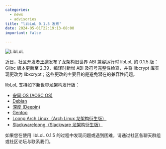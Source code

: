 ```yaml
---
categories:
  - news
  - advisories
title: "libLoL 0.1.5 发布"
date: 2024-05-01T22:19:13-08:00
important: false

---
```

![LibLoL](/assets/news/coffee-break/20240512/imgs/liblol.png)

近日，社区开发者[王邈](https://github.com/shankerwangmiao)发布了龙架构旧世界 ABI 兼容运行时 libLoL 的 0.1.5 版：Glibc 版本更新至 2.39，编译时新增 ABI 及符号完整性检查，并将 libcrypt 库实现更改为 libxcrypt；这些更改的主要目的是避免潜在的兼容性问题。

libLoL 支持如下新世界龙架构发行版：

- [安同 OS (AOSC OS) ](https://liblol.aosc.io/docs/usage/#aosc-os)
- [Debian ](https://liblol.aosc.io/docs/usage/#debian)
- [深度 (Deepin) ](https://liblol.aosc.io/docs/usage/#deepin)
- [Gentoo ](https://liblol.aosc.io/docs/usage/#gentoo)
- [Loong Arch Linux（Arch Linux 龙架构衍生版） ](https://liblol.aosc.io/docs/usage/#loong-arch-linux)
- [Slackwareloong（Slackware 龙架构衍生版） ](https://liblol.aosc.io/docs/usage/#slackwareloong)

如果您在使用 libLoL 0.1.5 的过程中发现问题或遇到困难，请通过社区各聊天群组或社区论坛与联系我们。

